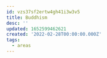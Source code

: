 ```yaml
---
id: vzs37sf2ertw4gh41i3w3v5
title: Buddhism
desc: ''
updated: 1652599462621
created: '2022-02-28T00:00:00.000Z'
tags:
  - areas
---
```


